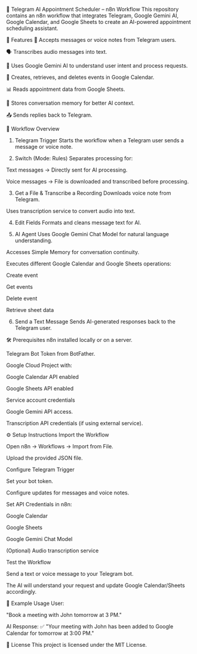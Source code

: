 📅 Telegram AI Appointment Scheduler – n8n Workflow
This repository contains an n8n workflow that integrates Telegram, Google Gemini AI, Google Calendar, and Google Sheets to create an AI-powered appointment scheduling assistant.

🚀 Features
📩 Accepts messages or voice notes from Telegram users.

🗣 Transcribes audio messages into text.

🤖 Uses Google Gemini AI to understand user intent and process requests.

📅 Creates, retrieves, and deletes events in Google Calendar.

📊 Reads appointment data from Google Sheets.

💾 Stores conversation memory for better AI context.

📤 Sends replies back to Telegram.

📌 Workflow Overview

1. Telegram Trigger
Starts the workflow when a Telegram user sends a message or voice note.

2. Switch (Mode: Rules)
Separates processing for:

Text messages → Directly sent for AI processing.

Voice messages → File is downloaded and transcribed before processing.

3. Get a File & Transcribe a Recording
Downloads voice note from Telegram.

Uses transcription service to convert audio into text.

4. Edit Fields
Formats and cleans message text for AI.

5. AI Agent
Uses Google Gemini Chat Model for natural language understanding.

Accesses Simple Memory for conversation continuity.

Executes different Google Calendar and Google Sheets operations:

Create event

Get events

Delete event

Retrieve sheet data

6. Send a Text Message
Sends AI-generated responses back to the Telegram user.

🛠 Prerequisites
n8n installed locally or on a server.

Telegram Bot Token from BotFather.

Google Cloud Project with:

Google Calendar API enabled

Google Sheets API enabled

Service account credentials

Google Gemini API access.

Transcription API credentials (if using external service).

⚙️ Setup Instructions
Import the Workflow

Open n8n → Workflows → Import from File.

Upload the provided JSON file.

Configure Telegram Trigger

Set your bot token.

Configure updates for messages and voice notes.

Set API Credentials in n8n:

Google Calendar

Google Sheets

Google Gemini Chat Model

(Optional) Audio transcription service

Test the Workflow

Send a text or voice message to your Telegram bot.

The AI will understand your request and update Google Calendar/Sheets accordingly.

📄 Example Usage
User:

"Book a meeting with John tomorrow at 3 PM."

AI Response:
✅ "Your meeting with John has been added to Google Calendar for tomorrow at 3:00 PM."

📜 License
This project is licensed under the MIT License.
